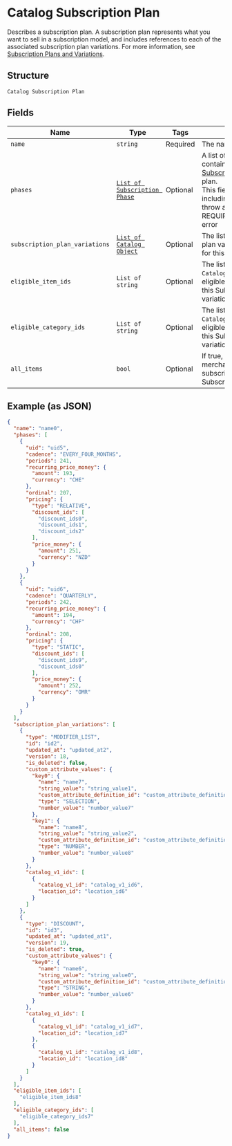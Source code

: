 
# Catalog Subscription Plan

Describes a subscription plan. A subscription plan represents what you want to sell in a subscription model, and includes references to each of the associated subscription plan variations.
For more information, see [Subscription Plans and Variations](https://developer.squareup.com/docs/subscriptions-api/plans-and-variations).

## Structure

`Catalog Subscription Plan`

## Fields

| Name | Type | Tags | Description |
|  --- | --- | --- | --- |
| `name` | `string` | Required | The name of the plan. |
| `phases` | [`List of Subscription Phase`](../../doc/models/subscription-phase.md) | Optional | A list of SubscriptionPhase containing the [SubscriptionPhase](entity:SubscriptionPhase) for this plan.<br>This field it required. Not including this field will throw a REQUIRED_FIELD_MISSING error |
| `subscription_plan_variations` | [`List of Catalog Object`](../../doc/models/catalog-object.md) | Optional | The list of subscription plan variations available for this product |
| `eligible_item_ids` | `List of string` | Optional | The list of IDs of `CatalogItems` that are eligible for subscription by this SubscriptionPlan's variations. |
| `eligible_category_ids` | `List of string` | Optional | The list of IDs of `CatalogCategory` that are eligible for subscription by this SubscriptionPlan's variations. |
| `all_items` | `bool` | Optional | If true, all items in the merchant's catalog are subscribable by this SubscriptionPlan. |

## Example (as JSON)

```json
{
  "name": "name0",
  "phases": [
    {
      "uid": "uid5",
      "cadence": "EVERY_FOUR_MONTHS",
      "periods": 241,
      "recurring_price_money": {
        "amount": 193,
        "currency": "CHE"
      },
      "ordinal": 207,
      "pricing": {
        "type": "RELATIVE",
        "discount_ids": [
          "discount_ids0",
          "discount_ids1",
          "discount_ids2"
        ],
        "price_money": {
          "amount": 251,
          "currency": "NZD"
        }
      }
    },
    {
      "uid": "uid6",
      "cadence": "QUARTERLY",
      "periods": 242,
      "recurring_price_money": {
        "amount": 194,
        "currency": "CHF"
      },
      "ordinal": 208,
      "pricing": {
        "type": "STATIC",
        "discount_ids": [
          "discount_ids9",
          "discount_ids0"
        ],
        "price_money": {
          "amount": 252,
          "currency": "OMR"
        }
      }
    }
  ],
  "subscription_plan_variations": [
    {
      "type": "MODIFIER_LIST",
      "id": "id2",
      "updated_at": "updated_at2",
      "version": 18,
      "is_deleted": false,
      "custom_attribute_values": {
        "key0": {
          "name": "name7",
          "string_value": "string_value1",
          "custom_attribute_definition_id": "custom_attribute_definition_id5",
          "type": "SELECTION",
          "number_value": "number_value7"
        },
        "key1": {
          "name": "name8",
          "string_value": "string_value2",
          "custom_attribute_definition_id": "custom_attribute_definition_id4",
          "type": "NUMBER",
          "number_value": "number_value8"
        }
      },
      "catalog_v1_ids": [
        {
          "catalog_v1_id": "catalog_v1_id6",
          "location_id": "location_id6"
        }
      ]
    },
    {
      "type": "DISCOUNT",
      "id": "id3",
      "updated_at": "updated_at1",
      "version": 19,
      "is_deleted": true,
      "custom_attribute_values": {
        "key0": {
          "name": "name6",
          "string_value": "string_value0",
          "custom_attribute_definition_id": "custom_attribute_definition_id6",
          "type": "STRING",
          "number_value": "number_value6"
        }
      },
      "catalog_v1_ids": [
        {
          "catalog_v1_id": "catalog_v1_id7",
          "location_id": "location_id7"
        },
        {
          "catalog_v1_id": "catalog_v1_id8",
          "location_id": "location_id8"
        }
      ]
    }
  ],
  "eligible_item_ids": [
    "eligible_item_ids8"
  ],
  "eligible_category_ids": [
    "eligible_category_ids7"
  ],
  "all_items": false
}
```

